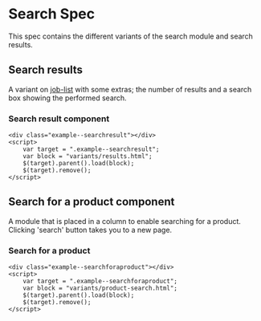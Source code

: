 ﻿# Search Spec
This spec contains the different variants of the search module and search results.

## Search results
A variant on [job-list](/specs/03-Modules/job-list) with some extras; the number of results and a search box showing the performed search.

### Search result component
```example
<div class="example--searchresult"></div>
<script>
	var target = ".example--searchresult";
	var block = "variants/results.html";
	$(target).parent().load(block);
	$(target).remove();
</script>
```

## Search for a product component
A module that is placed in a column to enable searching for a product. Clicking 'search' button takes you to a new page.

### Search for a product
```example
<div class="example--searchforaproduct"></div>
<script>
	var target = ".example--searchforaproduct";
	var block = "variants/product-search.html";
	$(target).parent().load(block);
	$(target).remove();
</script>
```
